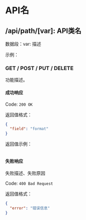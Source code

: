 # API名

## /api/path/[var]: API类名

数据段：var: 描述

示例：

### GET / POST / PUT / DELETE

功能描述。

#### 成功响应

Code: `200 OK`

返回值格式：

```json
{
  "field": "format"
}
```

返回值示例：

```json

```

#### 失败响应

失败描述、失败原因

Code: `400 Bad Request`

返回值格式：

```json
{
  "error": "错误信息"
}
```
